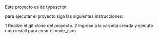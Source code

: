 Este proyecto es de typescript

para ejecutar el proyecto siga las siguientes instrucciones:

1 Realize el git clone del proyecto.
2 Ingrese a la carpeta creada y ejecute nmp install para crear el node_json